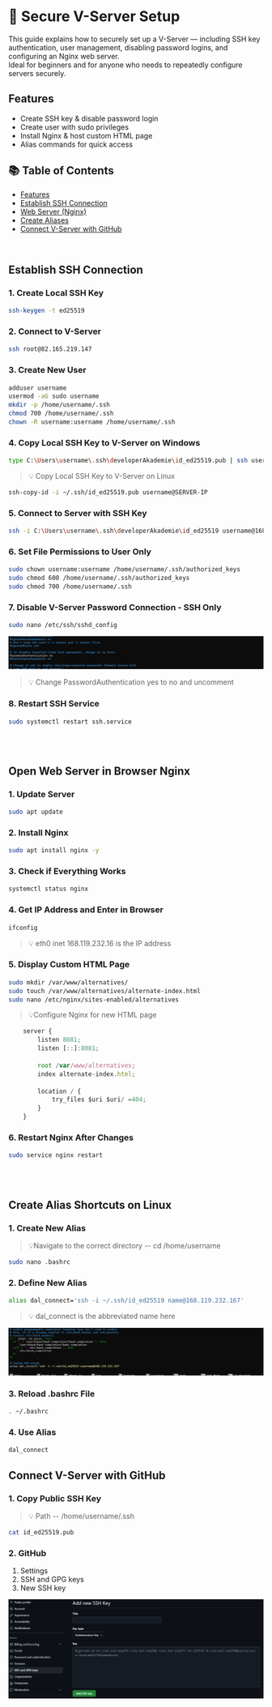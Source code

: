 # 🔐 Secure V-Server Setup

This guide explains how to securely set up a V-Server — including SSH key authentication, user management, disabling password logins, and configuring an Nginx web server.  
Ideal for beginners and for anyone who needs to repeatedly configure servers securely.


## Features
- Create SSH key & disable password login
- Create user with sudo privileges
- Install Nginx & host custom HTML page
- Alias commands for quick access

## 📚 Table of Contents
- [Features](#features)
- [Establish SSH Connection](#establish-ssh-connection)
- [Web Server (Nginx)](#open-web-server-in-browser-nginx)
- [Create Aliases](#create-alias-shortcuts-on-linux)
- [Connect V-Server with GitHub](#connect-v-server-with-github)

<br>  

## Establish SSH Connection

### 1. Create Local SSH Key
```bash
ssh-keygen -t ed25519 
```

### 2. Connect to V-Server
```bash
ssh root@82.165.219.147
```


### 3. Create New User
```bash
adduser username
usermod -aG sudo username
mkdir -p /home/username/.ssh
chmod 700 /home/username/.ssh
chown -R username:username /home/username/.ssh
```

### 4. Copy Local SSH Key to V-Server on Windows 
```bash
type C:\Users\username\.ssh\developerAkademie\id_ed25519.pub | ssh username@168.119.232.167 "cat >> .ssh authorized_keys"
```

> 💡 Copy Local SSH Key to V-Server on Linux  
```bash
ssh-copy-id -i ~/.ssh/id_ed25519.pub username@SERVER-IP
```

### 5. Connect to Server with SSH Key
```bash
ssh -i C:\Users\username\.ssh\developerAkademie\id_ed25519 username@168.119.232.167
```

### 6. Set File Permissions to User Only
```bash
sudo chown username:username /home/username/.ssh/authorized_keys
sudo chmod 600 /home/username/.ssh/authorized_keys
sudo chmod 700 /home/username/.ssh
```

### 7. Disable V-Server Password Connection - SSH Only
```bash
sudo nano /etc/ssh/sshd_config
```

![Alt-Text](./img/sshd_config.png)

> 💡 Change PasswordAuthentication yes to no and uncomment


### 8. Restart SSH Service
```bash
sudo systemctl restart ssh.service
```

<br>
<br>


## Open Web Server in Browser Nginx

### 1. Update Server
```bash
sudo apt update
```

### 2. Install Nginx
```bash
sudo apt install nginx -y
```

### 3. Check if Everything Works
```bash
systemctl status nginx
```

### 4. Get IP Address and Enter in Browser
```bash
ifconfig
```
>💡 eth0 inet 168.119.232.16 is the IP address

### 5. Display Custom HTML Page
```bash
sudo mkdir /var/www/alternatives/
sudo touch /var/www/alternatives/alternate-index.html
sudo nano /etc/nginx/sites-enabled/alternatives
```
>  💡Configure Nginx for new HTML page

```js
    server {
        listen 8081;
        listen [::]:8081;

        root /var/www/alternatives;
        index alternate-index.html;

        location / {
            try_files $uri $uri/ =404;
        }
    }
```

### 6. Restart Nginx After Changes
```bash
sudo service nginx restart
```

<br><br>

## Create Alias Shortcuts on Linux

### 1. Create New Alias 
> 💡Navigate to the correct directory -- cd /home/username
```bash
sudo nano .bashrc
```

### 2. Define New Alias
```bash
alias dal_connect='ssh -i ~/.ssh/id_ed25519 name@168.119.232.167'
```
> 💡 dal_connect is the abbreviated name here

![Alt-Text](./img/bashrc.png)


### 3. Reload .bashrc File
```bash
. ~/.bashrc
```

### 4. Use Alias
```bash
dal_connect
```

## Connect V-Server with GitHub 

### 1. Copy Public SSH Key 
> 💡 Path -- /home/username/.ssh
```bash
cat id_ed25519.pub
```

### 2. GitHub 
1. Settings
2. SSH and GPG keys
3. New SSH key

![Alt-Text](./img/ssh-github.png)


